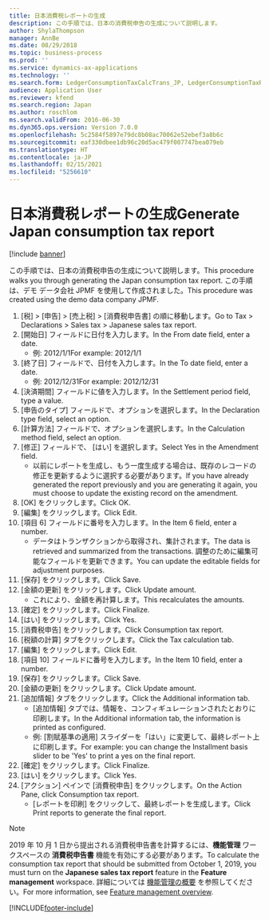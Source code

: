 ```yaml
---
title: 日本消費税レポートの生成
description: この手順では、日本の消費税申告の生成について説明します。
author: ShylaThompson
manager: AnnBe
ms.date: 08/29/2018
ms.topic: business-process
ms.prod: ''
ms.service: dynamics-ax-applications
ms.technology: ''
ms.search.form: LedgerConsumptionTaxCalcTrans_JP, LedgerConsumptionTaxReportTrans_JP
audience: Application User
ms.reviewer: kfend
ms.search.region: Japan
ms.author: roschlom
ms.search.validFrom: 2016-06-30
ms.dyn365.ops.version: Version 7.0.0
ms.openlocfilehash: 5c2584f5897e79dc8b08ac70062e52ebef3a8b6c
ms.sourcegitcommit: eaf330dbee1db96c20d5ac479f007747bea079eb
ms.translationtype: HT
ms.contentlocale: ja-JP
ms.lasthandoff: 02/15/2021
ms.locfileid: "5256610"
---
```

# <a name="generate-japan-consumption-tax-report"></a><span data-ttu-id="5ecfa-103">日本消費税レポートの生成</span><span class="sxs-lookup"><span data-stu-id="5ecfa-103">Generate Japan consumption tax report</span></span>

[!include [banner](../../includes/banner.md)]

<span data-ttu-id="5ecfa-104">この手順では、日本の消費税申告の生成について説明します。</span><span class="sxs-lookup"><span data-stu-id="5ecfa-104">This procedure walks you through generating the Japan consumption tax report.</span></span> <span data-ttu-id="5ecfa-105">この手順は、デモ データ会社 JPMF を使用して作成されました。</span><span class="sxs-lookup"><span data-stu-id="5ecfa-105">This procedure was created using the demo data company JPMF.</span></span>

1. <span data-ttu-id="5ecfa-106">[税] > [申告] > [売上税] > [消費税申告書] の順に移動します。</span><span class="sxs-lookup"><span data-stu-id="5ecfa-106">Go to Tax > Declarations > Sales tax > Japanese sales tax report.</span></span>
2. <span data-ttu-id="5ecfa-107">[開始日] フィールドに日付を入力します。</span><span class="sxs-lookup"><span data-stu-id="5ecfa-107">In the From date field, enter a date.</span></span>
    * <span data-ttu-id="5ecfa-108">例: 2012/1/1</span><span class="sxs-lookup"><span data-stu-id="5ecfa-108">For example: 2012/1/1</span></span>  
3. <span data-ttu-id="5ecfa-109">[終了日] フィールドで、日付を入力します。</span><span class="sxs-lookup"><span data-stu-id="5ecfa-109">In the To date field, enter a date.</span></span>
    * <span data-ttu-id="5ecfa-110">例: 2012/12/31</span><span class="sxs-lookup"><span data-stu-id="5ecfa-110">For example: 2012/12/31</span></span>  
4. <span data-ttu-id="5ecfa-111">[決済期間] フィールドに値を入力します。</span><span class="sxs-lookup"><span data-stu-id="5ecfa-111">In the Settlement period field, type a value.</span></span>
5. <span data-ttu-id="5ecfa-112">[申告のタイプ] フィールドで、オプションを選択します。</span><span class="sxs-lookup"><span data-stu-id="5ecfa-112">In the Declaration type field, select an option.</span></span>
6. <span data-ttu-id="5ecfa-113">[計算方法] フィールドで、オプションを選択します。</span><span class="sxs-lookup"><span data-stu-id="5ecfa-113">In the Calculation method field, select an option.</span></span>
7. <span data-ttu-id="5ecfa-114">[修正] フィールドで、 [はい] を選択します。</span><span class="sxs-lookup"><span data-stu-id="5ecfa-114">Select Yes in the Amendment field.</span></span>
    * <span data-ttu-id="5ecfa-115">以前にレポートを生成し、もう一度生成する場合は、既存のレコードの修正を更新するように選択する必要があります。</span><span class="sxs-lookup"><span data-stu-id="5ecfa-115">If you have already generated the report previously and you are generating it again, you must choose to update the existing record on the amendment.</span></span>  
8. <span data-ttu-id="5ecfa-116">[OK] をクリックします。</span><span class="sxs-lookup"><span data-stu-id="5ecfa-116">Click OK.</span></span>
9. <span data-ttu-id="5ecfa-117">[編集] をクリックします。</span><span class="sxs-lookup"><span data-stu-id="5ecfa-117">Click Edit.</span></span>
10. <span data-ttu-id="5ecfa-118">[項目 6] フィールドに番号を入力します。</span><span class="sxs-lookup"><span data-stu-id="5ecfa-118">In the Item 6 field, enter a number.</span></span>
    * <span data-ttu-id="5ecfa-119">データはトランザクションから取得され、集計されます。</span><span class="sxs-lookup"><span data-stu-id="5ecfa-119">The data is retrieved and summarized from the transactions.</span></span> <span data-ttu-id="5ecfa-120">調整のために編集可能なフィールドを更新できます。</span><span class="sxs-lookup"><span data-stu-id="5ecfa-120">You can update the editable fields for adjustment purposes.</span></span>  
11. <span data-ttu-id="5ecfa-121">[保存] をクリックします。</span><span class="sxs-lookup"><span data-stu-id="5ecfa-121">Click Save.</span></span>
12. <span data-ttu-id="5ecfa-122">[金額の更新] をクリックします。</span><span class="sxs-lookup"><span data-stu-id="5ecfa-122">Click Update amount.</span></span>
    * <span data-ttu-id="5ecfa-123">これにより、金額を再計算します。</span><span class="sxs-lookup"><span data-stu-id="5ecfa-123">This recalculates the amounts.</span></span>  
13. <span data-ttu-id="5ecfa-124">[確定] をクリックします。</span><span class="sxs-lookup"><span data-stu-id="5ecfa-124">Click Finalize.</span></span>
14. <span data-ttu-id="5ecfa-125">[はい] をクリックします。</span><span class="sxs-lookup"><span data-stu-id="5ecfa-125">Click Yes.</span></span>
15. <span data-ttu-id="5ecfa-126">[消費税申告] をクリックします。</span><span class="sxs-lookup"><span data-stu-id="5ecfa-126">Click Consumption tax report.</span></span>
16. <span data-ttu-id="5ecfa-127">[税額の計算] タブをクリックします。</span><span class="sxs-lookup"><span data-stu-id="5ecfa-127">Click the Tax calculation tab.</span></span>
17. <span data-ttu-id="5ecfa-128">[編集] をクリックします。</span><span class="sxs-lookup"><span data-stu-id="5ecfa-128">Click Edit.</span></span>
18. <span data-ttu-id="5ecfa-129">[項目 10] フィールドに番号を入力します。</span><span class="sxs-lookup"><span data-stu-id="5ecfa-129">In the Item 10 field, enter a number.</span></span>
19. <span data-ttu-id="5ecfa-130">[保存] をクリックします。</span><span class="sxs-lookup"><span data-stu-id="5ecfa-130">Click Save.</span></span>
20. <span data-ttu-id="5ecfa-131">[金額の更新] をクリックします。</span><span class="sxs-lookup"><span data-stu-id="5ecfa-131">Click Update amount.</span></span>
21. <span data-ttu-id="5ecfa-132">[追加情報] タブをクリックします。</span><span class="sxs-lookup"><span data-stu-id="5ecfa-132">Click the Additional information tab.</span></span>
    * <span data-ttu-id="5ecfa-133">[追加情報] タブでは、情報を、コンフィギュレーションされたとおりに印刷します。</span><span class="sxs-lookup"><span data-stu-id="5ecfa-133">In the Additional information tab, the information is printed as configured.</span></span>  
    * <span data-ttu-id="5ecfa-134">例: [割賦基準の適用] スライダーを「はい」に変更して、最終レポート上に印刷します。</span><span class="sxs-lookup"><span data-stu-id="5ecfa-134">For example: you can change the Installment basis slider to be 'Yes' to print a yes on the final report.</span></span>  
22. <span data-ttu-id="5ecfa-135">[確定] をクリックします。</span><span class="sxs-lookup"><span data-stu-id="5ecfa-135">Click Finalize.</span></span>
23. <span data-ttu-id="5ecfa-136">[はい] をクリックします。</span><span class="sxs-lookup"><span data-stu-id="5ecfa-136">Click Yes.</span></span>
24. <span data-ttu-id="5ecfa-137">[アクション] ペインで [消費税申告] をクリックします。</span><span class="sxs-lookup"><span data-stu-id="5ecfa-137">On the Action Pane, click Consumption tax report.</span></span>
    * <span data-ttu-id="5ecfa-138">[レポートを印刷] をクリックして、最終レポートを生成します。</span><span class="sxs-lookup"><span data-stu-id="5ecfa-138">Click Print reports to generate the final report.</span></span>  

> [!NOTE]
> <span data-ttu-id="5ecfa-139">2019 年 10 月 1 日から提出される消費税申告書を計算するには、**機能管理** ワークスペースの **消費税申告書** 機能を有効にする必要があります。</span><span class="sxs-lookup"><span data-stu-id="5ecfa-139">To calculate the consumption tax report that should be submitted from October 1, 2019, you must turn on the **Japanese sales tax report** feature in the **Feature management** workspace.</span></span> <span data-ttu-id="5ecfa-140">詳細については [機能管理の概要](../../../fin-ops-core/fin-ops/get-started/feature-management/feature-management-overview.md) を参照してください。</span><span class="sxs-lookup"><span data-stu-id="5ecfa-140">For more information, see [Feature management overview](../../../fin-ops-core/fin-ops/get-started/feature-management/feature-management-overview.md).</span></span>


[!INCLUDE[footer-include](../../../includes/footer-banner.md)]